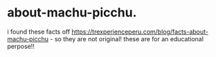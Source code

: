 # about-machu-picchu.
i found these facts off https://trexperienceperu.com/blog/facts-about-machu-picchu - so they are not original!
these are for an educational perpose!!
